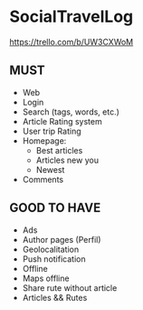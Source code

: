 # SocialTravelLog
https://trello.com/b/UW3CXWoM

MUST
------------------------------
- Web
- Login
- Search (tags, words, etc.)
- Article Rating system 
- User trip Rating
- Homepage:
	- Best articles
	- Articles new you
	- Newest
- Comments


GOOD TO HAVE
------------------------------
- Ads
- Author pages (Perfil)
- Geolocalitation
- Push notification
- Offline
- Maps offline
- Share rute without article
- Articles && Rutes
